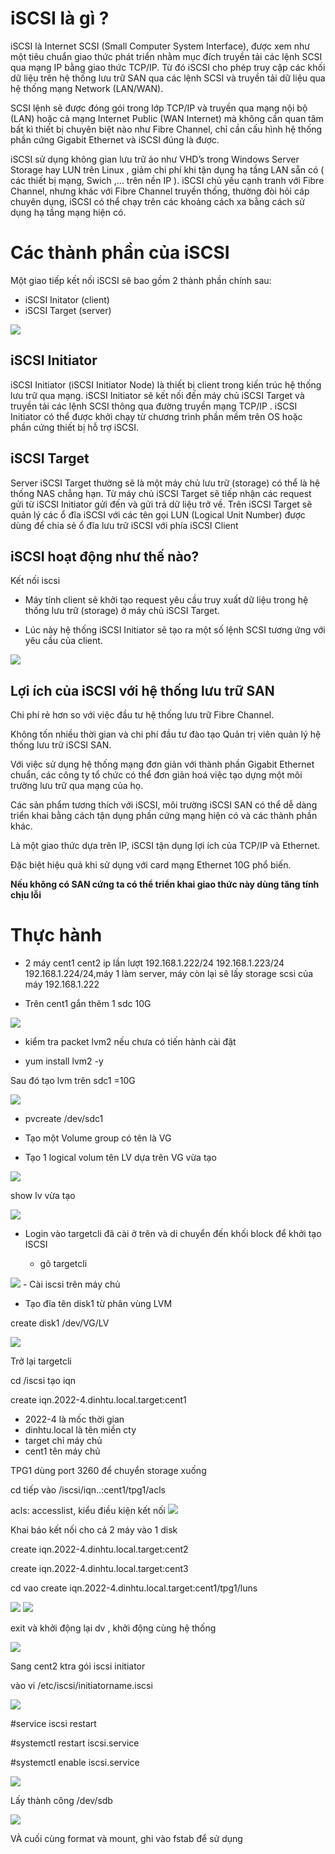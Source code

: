 # iSCSI là gì ?
iSCSI là Internet SCSI (Small Computer System Interface), được xem như một tiêu chuẩn giao thức phát triển nhằm mục đích truyền tải các lệnh SCSI qua mạng IP bằng giao thức TCP/IP. Từ đó iSCSI cho phép truy cập các khối dữ liệu trên hệ thống lưu trữ SAN qua các lệnh SCSI và truyền tải dữ liệu qua hệ thống mạng Network (LAN/WAN).

SCSI lệnh sẽ được đóng gói trong lớp TCP/IP và truyền qua mạng nội bộ (LAN) hoặc cả mạng Internet Public (WAN Internet) mà không cần quan tâm bất kì thiết bị chuyên biệt nào như Fibre Channel, chỉ cần cấu hình hệ thống phần cứng Gigabit Ethernet và iSCSI đúng là được.

iSCSI sử dụng không gian lưu trữ ảo như VHD’s trong Windows Server Storage hay LUN trên Linux , giảm chi phí khi tận dụng hạ tầng LAN sẵn có ( các thiết bị mạng, Swich ,… trên nền IP ). iSCSI chủ yếu cạnh tranh với Fibre Channel, nhưng khác với Fibre Channel truyền thống, thường đòi hỏi cáp chuyên dụng, iSCSI có thể chạy trên các khoảng cách xa bằng cách sử dụng hạ tầng mạng hiện có.


# Các thành phần của iSCSI

Một giao tiếp kết nối iSCSI sẽ bao gồm 2 thành phần chính sau:

- iSCSI Initator (client)
- iSCSI Target   (server)

<img src="img/123.png">

## iSCSI Initiator
iSCSI Initiator (iSCSI Initiator Node) là thiết bị client trong kiến trúc hệ thống lưu trữ qua mạng. iSCSI Initiator sẽ kết nối đến máy chủ iSCSI Target và truyền tải các lệnh SCSI thông qua đường truyền mạng TCP/IP . iSCSI Initiator có thể được khởi chạy từ chương trình phần mềm trên OS hoặc phần cứng thiết bị hỗ trợ iSCSI.

## iSCSI Target
Server iSCSI Target thường sẽ là một máy chủ lưu trữ (storage) có thể là hệ thống NAS chẳng hạn. Từ máy chủ iSCSI Target sẽ tiếp nhận các request gửi từ iSCSI Initiator gửi đến và gửi trả dữ liệu trở về. Trên iSCSI Target sẽ quản lý các ổ đĩa iSCSI với các tên gọi LUN (Logical Unit Number) được dùng để chia sẻ ổ đĩa lưu trữ iSCSI với phía iSCSI Client

## iSCSI hoạt động như thế nào?

Kết nối iscsi

- Máy tính client sẽ khởi tạo request yêu cầu truy xuất dữ liệu trong hệ thống lưu trữ (storage) ở máy chủ iSCSI Target.

- Lúc này hệ thống iSCSI Initiator sẽ tạo ra một số lệnh SCSI tương ứng với yêu cầu của client.

<img src="img/124.png">

## Lợi ích của iSCSI với hệ thống lưu trữ SAN

Chi phí rẻ hơn so với việc đầu tư hệ thống lưu trữ Fibre Channel.

Không tốn nhiều thời gian và chi phí đầu tư đào tạo Quản trị viên quản lý hệ thống lưu trữ iSCSI SAN.

Với việc sử dụng hệ thống mạng đơn giản với thành phần Gigabit Ethernet chuẩn, các công ty tổ chức có thể đơn giản hoá việc tạo dựng một môi trường lưu trữ qua mạng của họ.

Các sản phẩm tương thích với iSCSI, môi trường iSCSI SAN có thể dễ dàng triển khai bằng cách tận dụng phần cứng mạng hiện có và các thành phần khác.

Là một giao thức dựa trên IP, iSCSI tận dụng lợi ích của TCP/IP và Ethernet.

Đặc biệt hiệu quả khi sử dụng với card mạng Ethernet 10G phổ biến.

**Nếu không có SAN cứng ta có thể triển khai giao thức này dùng tăng tính chịu lỗi**

# Thực hành

- 2 máy cent1 cent2 
 ip lần lượt 192.168.1.222/24 192.168.1.223/24 192.168.1.224/24,máy 1 làm server, máy còn lại sẽ lấy storage scsi của máy 192.168.1.222 

- Trên cent1 gắn thêm 1 sdc 10G

<img src="img/105.png">


- kiểm tra packet lvm2 nếu chưa có tiến hành cài đặt

- yum install lvm2 -y

Sau đó tạo lvm trên sdc1 =10G

<img src="img/109.png">


- pvcreate /dev/sdc1

- Tạo một Volume  group có tên là VG
 
- Tạo 1 logical volum tên LV dựa trên VG vừa tạo

<img src="img/110.png">

show lv vừa tạo

<img src="img/111.png">


- Login vào targetcli đã cài ở trên và di chuyển đến khối block để khởi tạo ISCSI

  - gõ targetcli

<img src="img/112.png">
- Cài iscsi trên máy chủ 

- Tạo đĩa tên disk1 từ phân vùng LVM

create disk1 /dev/VG/LV

<img src="img/113.png">

Trở lại  targetcli

cd /iscsi tạo iqn

create iqn.2022-4.dinhtu.local.target:cent1
   - 2022-4 là mốc thời gian
   - dinhtu.local là tên miền cty
   - target chỉ máy chủ
   - cent1 tên máy chủ

TPG1 dùng port 3260 để chuyển storage xuống

cd tiếp vào /iscsi/iqn..:cent1/tpg1/acls

acls: accesslist, kiểu điều kiện kết nối
<img src="img/115.png">

Khai báo kết nối cho cả 2 máy vào 1 disk

create iqn.2022-4.dinhtu.local.target:cent2

create iqn.2022-4.dinhtu.local.target:cent3

cd vao create iqn.2022-4.dinhtu.local.target:cent1/tpg1/luns

<img src="img/116.png">

<img src="img/117.png">

exit và khởi động lại dv , khởi động cùng hệ thống



<img src="img/118.png">

Sang cent2 ktra gói iscsi initiator

vào vi /etc/iscsi/initiatorname.iscsi 

<img src="img/119.png">

#service iscsi restart

#systemctl restart iscsi.service

#systemctl enable iscsi.service

<img src="img/120.png">


Lấy thành công /dev/sdb 

<img src="img/121.png">

VÀ cuối cùng format và mount, ghi vào fstab để sử dụng
















